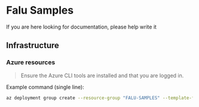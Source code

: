# Falu Samples

If you are here looking for documentation, please help write it

## Infrastructure

### Azure resources

> Ensure the Azure CLI tools are installed and that you are logged in.

Example command (single line):

```bash
az deployment group create --resource-group "FALU-SAMPLES" --template-file "main.bicep" --subscription "FALU" --confirm-with-what-if
```
